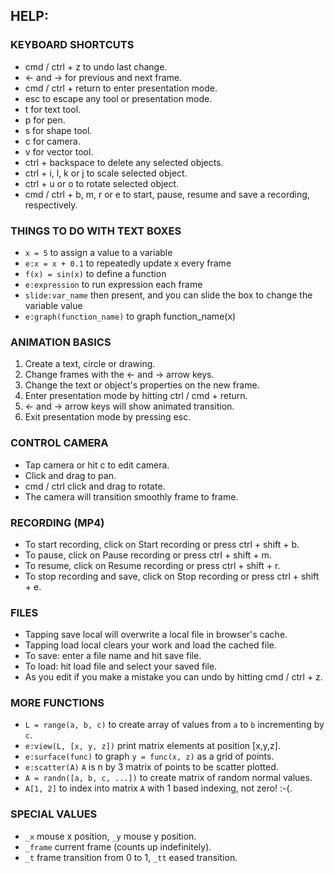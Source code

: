 ## HELP:

### KEYBOARD SHORTCUTS

- cmd / ctrl + z to undo last change.
- ← and → for previous and next frame.
- cmd / ctrl + return to enter presentation mode.
- esc to escape any tool or presentation mode.
- t for text tool.
- p for pen.
- s for shape tool.
- c for camera.
- v for vector tool.
- ctrl + backspace to delete any selected objects.
- ctrl + i, l, k or j to scale selected object.
- ctrl + u or o to rotate selected object.
- cmd / ctrl + b, m, r or e to start, pause, resume and save a recording, respectively.

### THINGS TO DO WITH TEXT BOXES

- `x = 5` to assign a value to a variable
- `e:x = x + 0.1` to repeatedly update x every frame
- `f(x) = sin(x)` to define a function
- `e:expression` to run expression each frame
- `slide:var_name` then present, and you can slide the box to change the variable value
- `e:graph(function_name)` to graph function\_name(x)

### ANIMATION BASICS

1.  Create a text, circle or drawing.
2.  Change frames with the ← and → arrow keys.
3.  Change the text or object's properties on the new frame.
4.  Enter presentation mode by hitting ctrl / cmd + return.
5.  ← and → arrow keys will show animated transition.
6.  Exit presentation mode by pressing esc.

### CONTROL CAMERA

- Tap camera or hit c to edit camera.
- Click and drag to pan.
- cmd / ctrl click and drag to rotate.
- The camera will transition smoothly frame to frame.

### RECORDING (MP4)

- To start recording, click on Start recording or press ctrl + shift + b.
- To pause, click on Pause recording or press ctrl + shift + m.
- To resume, click on Resume recording or press ctrl + shift + r.
- To stop recording and save, click on Stop recording or press ctrl + shift + e.

### FILES

- Tapping save local will overwrite a local file in browser's cache.
- Tapping load local clears your work and load the cached file.
- To save: enter a file name and hit save file.
- To load: hit load file and select your saved file.
- As you edit if you make a mistake you can undo by hitting cmd / ctrl + z.

### MORE FUNCTIONS

- `L = range(a, b, c)` to create array of values from `a` to `b` incrementing by `c`.
- `e:view(L, [x, y, z])` print matrix elements at position \[x,y,z\].
- `e:surface(func)` to graph `y = func(x, z)` as a grid of points.
- `e:scatter(A)` `A` is n by 3 matrix of points to be scatter plotted.
- `A = randn([a, b, c, ...])` to create matrix of random normal values.
- `A[1, 2]` to index into matrix `A` with 1 based indexing, not zero! :-(.

### SPECIAL VALUES

- `_x` mouse x position, `_y` mouse y position.
- `_frame` current frame (counts up indefinitely).
- `_t` frame transition from 0 to 1, `_tt` eased transition.
